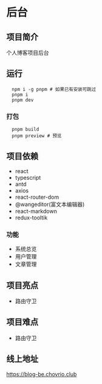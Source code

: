 # 后台

## 项目简介

个人博客项目后台

## 运行

```
  npm i -g pnpm # 如果已有安装可跳过
  pnpm i
  pnpm dev
```

### 打包

```
  pnpm build
  pnpm preview # 预览
```

## 项目依赖

- react
- typescript
- antd
- axios
- react-router-dom
- @wangeditor(富文本编辑器)
- react-markdown
- redux-tooltik

### 功能

- 系统总览
- 用户管理
- 文章管理

## 项目亮点

- 路由守卫

## 项目难点

- 路由守卫

## 线上地址

https://blog-be.chovrio.club
